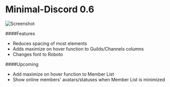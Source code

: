 # Minimal-Discord 0.6

![Screenshot](http://i.imgur.com/58Isc8f.png)

####Features
* Reduces spacing of most elements
* Adds maximize on hover function to Guilds/Channels columns
* Changes font to Roboto

####Upcoming
* Add maximize on hover function to Member List
* Show online members' avatars/statuses when Member List is minimized
